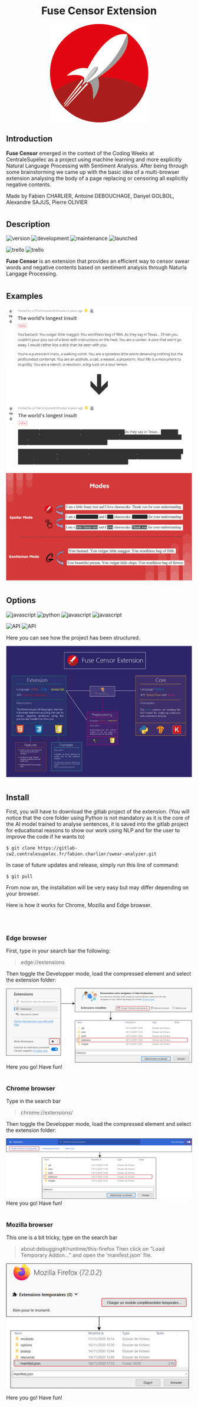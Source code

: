 <h1 align="center">Fuse Censor Extension</h1>

<div align="center">
  <img src="extension/resources/fuse_censor_64.png">
</div>

## Introduction

**Fuse Censor** emerged in the context of the Coding Weeks at CentraleSupélec as a project using machine learning and more explicitly Natural Language Processing with Sentiment Analysis. After being through some brainstorming we came up with the basic idea of a multi-browser extension analysing the body of a page replacing or censoring all explicitly negative contents.

Made by Fabien CHARLIER, Antoine DEBOUCHAGE, Danyel GOLBOL, Alexandre SAJUS, Pierre OLIVIER
#
## Description
![version](https://img.shields.io/badge/version-1.0.0-blue)
![development](https://img.shields.io/badge/development-in%20progress-orange)
![maintenance](https://img.shields.io/badge/maintained-yes-brightgreen.svg)
![launched](https://img.shields.io/badge/launched-no-red.svg)


![trello](https://img.shields.io/badge/trello-red?logo=trello)
![trello](https://img.shields.io/badge/vsc-blue?logo=visual-studio-code)
<!-- ![rating](https://img.shields.io/badge/rating-★★★★★-yellow) -->
<b>Fuse Censor</b> is an extension that provides an efficient way to censor swear words and negative contents based on sentiment analysis through Naturla Langage Processing.
#
## Examples
<div align="center">
  <img src="images/spoilerExample.png">
  <img src="images/slide.PNG">
</div>

#
## Options


![javascript](https://img.shields.io/badge/language-javascript-yellow)
![python](https://img.shields.io/badge/language-python-blue)
![javascript](https://img.shields.io/badge/language-html-green)
![javascript](https://img.shields.io/badge/language-css-red)

![API](https://img.shields.io/badge/API-TensorFlow-orange)
![API](https://img.shields.io/badge/API-Chrome%20extension-orange)

Here you can see how the project has been structured.
<div align="center">
  <img src="extension/structure.png">
</div>

#
## Install

First, you will have to download the gitlab project of the extension. (You will notice that the core folder using Python is not mandatory as it is the core of the AI model trained to analyse sentences, it is saved into the gitlab project for educational reasons to show our work using NLP and for the user to improve the code if he wants to)

```
$ git clone https://gitlab-cw2.centralesupelec.fr/fabien.charlier/swear-analyzer.git
```

In case of future updates and release, simply run this line of command:

```
$ git pull
```

From now on, the installation will be very easy but may differ depending on your browser. 

Here is how it works for Chrome, Mozilla and Edge browser.


<br>
<br>

### Edge browser

First, type in your search bar the following:
> edge://extensions

Then toggle the Developper mode, load the compressed element and select the extension folder:

<div align="center">
  <img src="images/tuto_edge.png">
</div>
Here you go! Have fun!


<br>
<br>

### Chrome browser

Type in the search bar
> chrome://extensions/

Then toggle the Developper mode, load the compressed element and select the extension folder:

<div align="center">
  <img src="images/tuto_chrome.png">
</div>
Here you go! Have fun!


<br>
<br>

### Mozilla browser

This one is a bit tricky, type on the search bar
> about:debugging#/runtime/this-firefox
Then click on "Load Temporary Addon..." and open the 'manifest.json' file.
<div align="center">
  <img src="images/tuto_mozilla.png">
</div>

Here you go! Have fun!
